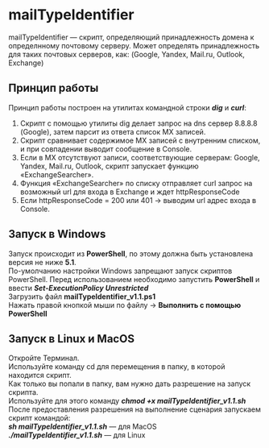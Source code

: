 # mailTypeIdentifier

mailTypeIdentifier — скрипт, определяющий принадлежность домена к определнному почтовому серверу.
Может определять принадлежность для таких почтовых серверов, как: (Google, Yandex, Mail.ru, Outlook, Exchange)

## Принцип работы

Принцип работы построен на утилитах командной строки **_dig_** и **_curl_**:

1. Скрипт с помощью утилиты dig делает запрос на dns сервер 8.8.8.8 (Google), затем парсит из ответа список MX записей.
2. Скрипт сравнивает содержимое MX записей с внутренним списком, и при совпадении выводит сообщение в Console.
3. Если в MX отсутствуют записи, соответствующие серверам: Google, Yandex, Mail.ru, Outlook, скрипт запускает функцию «ExchangeSearcher».
4. Функция «ExchangeSearcher» по списку отправляет curl запрос на возможный url для входа в Exchange и ждет httpResponseCode
5. Если httpResponseCode = 200 или 401 → выводим url адрес входа в Console.

## Запуск в Windows

Запуск происходит из **PowerShell**, по этому должна быть установлена версия не ниже **5.1**.  
По-умолчанию настройки Windows запрещают запуск скриптов PowerShell. 
Перед использованием необходимо запустить **PowerShell** и ввести **_Set-ExecutionPolicy Unrestricted_**    
Загрузить файл **mailTypeIdentifier_v1.1.ps1**  
Нажать правой кнопкой мыши по файлу → **Выполнить с помощью PowerShell**

## Запуск в Linux и MacOS

Откройте Терминал.  
Используйте команду cd для перемещения в папку, в которой находится скрипт.  
Как только вы попали в папку, вам нужно дать разрешение на запуск скрипта.  
Используйте для этого команду **_chmod +x mailTypeIdentifier_v1.1.sh_**  
После предоставления разрешения на выполнение сценария запускаем скрипт командой:  
**_sh mailTypeIdentifier_v1.1.sh_** — для MacOS  
**_./mailTypeIdentifier_v1.1.sh_** — для Linux
